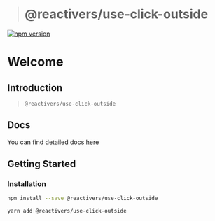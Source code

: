 > # @reactivers/use-click-outside

[![npm version](https://badge.fury.io/js/@reactivers%2Fuse-click-outside.svg)](//www.npmjs.com/package/@reactivers/use-click-outside)

# Welcome

## Introduction

> ```@reactivers/use-click-outside``` 
## Docs
You can find detailed docs [here](https://hooks.reactivers.com/use-click-outside)

## Getting Started

### Installation

```bash
npm install --save @reactivers/use-click-outside

yarn add @reactivers/use-click-outside
```